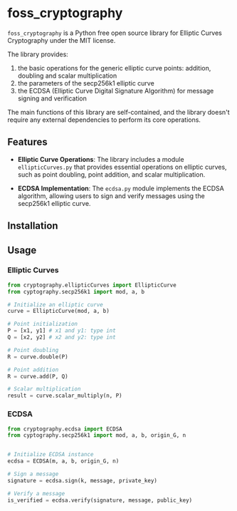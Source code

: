 # foss_cryptography

`foss_cryptography` is a Python free open source library for Elliptic Curves Cryptography under the MIT license.

The library provides:
1. the basic operations for the generic elliptic curve points: addition, doubling and scalar multiplication
2. the parameters of the secp256k1 elliptic curve
3. the ECDSA (Elliptic Curve Digital Signature Algorithm) for message signing and verification

The main functions of this library are self-contained, and the library doesn't require any external dependencies to perform its core operations.


## Features

- **Elliptic Curve Operations**: The library includes a module `ellipticCurves.py` that provides essential operations on elliptic curves, such as point doubling, point addition, and scalar multiplication.

- **ECDSA Implementation**: The `ecdsa.py` module implements the ECDSA algorithm, allowing users to sign and verify messages using the secp256k1 elliptic curve.


## Installation


## Usage

### Elliptic Curves

```python
from cryptography.ellipticCurves import EllipticCurve
from cyptography.secp256k1 import mod, a, b

# Initialize an elliptic curve
curve = EllipticCurve(mod, a, b)

# Point initialization
P = [x1, y1] # x1 and y1: type int
Q = [x2, y2] # x2 and y2: type int

# Point doubling
R = curve.double(P)

# Point addition
R = curve.add(P, Q)

# Scalar multiplication
result = curve.scalar_multiply(n, P)
```

### ECDSA

```python
from cryptography.ecdsa import ECDSA
from cyptography.secp256k1 import mod, a, b, origin_G, n


# Initialize ECDSA instance
ecdsa = ECDSA(m, a, b, origin_G, n)

# Sign a message
signature = ecdsa.sign(k, message, private_key)

# Verify a message
is_verified = ecdsa.verify(signature, message, public_key)
```